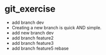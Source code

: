 # git_exercise
- add branch dev
- Creating a new branch is quick AND simple.
- add new branch dev
- add branch feature2
- add branch feature3
- add branch feature5 rebase